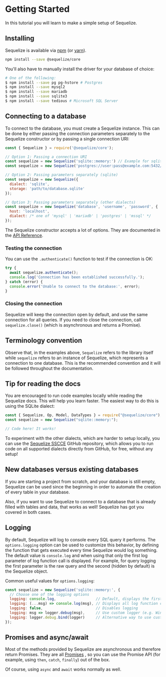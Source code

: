 # Getting Started

In this tutorial you will learn to make a simple setup of Sequelize.

## Installing

Sequelize is available via [npm](https://www.npmjs.com/package/@sequelize/core) (or [yarn](https://yarnpkg.com/package/@sequelize/core)).

```sh
npm install --save @sequelize/core
```

You'll also have to manually install the driver for your database of choice:

```sh
# One of the following:
$ npm install --save pg pg-hstore # Postgres
$ npm install --save mysql2
$ npm install --save mariadb
$ npm install --save sqlite3
$ npm install --save tedious # Microsoft SQL Server
```

## Connecting to a database

To connect to the database, you must create a Sequelize instance. This can be done by either passing the connection parameters separately to the Sequelize constructor or by passing a single connection URI:

```js
const { Sequelize } = require('@sequelize/core');

// Option 1: Passing a connection URI
const sequelize = new Sequelize('sqlite::memory:') // Example for sqlite
const sequelize = new Sequelize('postgres://user:pass@example.com:5432/dbname') // Example for postgres

// Option 2: Passing parameters separately (sqlite)
const sequelize = new Sequelize({
  dialect: 'sqlite',
  storage: 'path/to/database.sqlite'
});

// Option 3: Passing parameters separately (other dialects)
const sequelize = new Sequelize('database', 'username', 'password', {
  host: 'localhost',
  dialect: /* one of 'mysql' | 'mariadb' | 'postgres' | 'mssql' */
});
```

The Sequelize constructor accepts a lot of options. They are documented in the [API Reference](../class/lib/sequelize.js~Sequelize.html#instance-constructor-constructor).

### Testing the connection

You can use the `.authenticate()` function to test if the connection is OK:

```js
try {
  await sequelize.authenticate();
  console.log('Connection has been established successfully.');
} catch (error) {
  console.error('Unable to connect to the database:', error);
}
```

### Closing the connection

Sequelize will keep the connection open by default, and use the same connection for all queries. If you need to close the connection, call `sequelize.close()` (which is asynchronous and returns a Promise).

## Terminology convention

Observe that, in the examples above, `Sequelize` refers to the library itself while `sequelize` refers to an instance of Sequelize, which represents a connection to one database. This is the recommended convention and it will be followed throughout the documentation.

## Tip for reading the docs

You are encouraged to run code examples locally while reading the Sequelize docs. This will help you learn faster. The easiest way to do this is using the SQLite dialect:

```js
const { Sequelize, Op, Model, DataTypes } = require("@sequelize/core");
const sequelize = new Sequelize("sqlite::memory:");

// Code here! It works!
```

To experiment with the other dialects, which are harder to setup locally, you can use the [Sequelize SSCCE](https://github.com/papb/sequelize-sscce) GitHub repository, which allows you to run code on all supported dialects directly from GitHub, for free, without any setup!

## New databases versus existing databases

If you are starting a project from scratch, and your database is still empty, Sequelize can be used since the beginning in order to automate the creation of every table in your database.

Also, if you want to use Sequelize to connect to a database that is already filled with tables and data, that works as well! Sequelize has got you covered in both cases.

## Logging

By default, Sequelize will log to console every SQL query it performs. The `options.logging` option can be used to customize this behavior, by defining the function that gets executed every time Sequelize would log something. The default value is `console.log` and when using that only the first log parameter of log function call is displayed. For example, for query logging the first parameter is the raw query and the second (hidden by default) is the Sequelize object.

Common useful values for `options.logging`:

```js
const sequelize = new Sequelize('sqlite::memory:', {
  // Choose one of the logging options
  logging: console.log,                  // Default, displays the first parameter of the log function call
  logging: (...msg) => console.log(msg), // Displays all log function call parameters
  logging: false,                        // Disables logging
  logging: msg => logger.debug(msg),     // Use custom logger (e.g. Winston or Bunyan), displays the first parameter
  logging: logger.debug.bind(logger)     // Alternative way to use custom logger, displays all messages
});
```

## Promises and async/await

Most of the methods provided by Sequelize are asynchronous and therefore return Promises. They are all [Promises](https://developer.mozilla.org/en-US/docs/Web/JavaScript/Reference/Global_Objects/Promise) , so you can use the Promise API (for example, using `then`, `catch`, `finally`) out of the box.

Of course, using `async` and `await` works normally as well.
